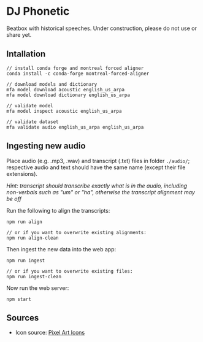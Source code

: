 # DJ Phonetic

Beatbox with historical speeches.  Under construction, please do not use or share yet.

## Intallation

```
// install conda forge and montreal forced aligner
conda install -c conda-forge montreal-forced-aligner

// download models and dictionary
mfa model download acoustic english_us_arpa
mfa model download dictionary english_us_arpa

// validate model
mfa model inspect acoustic english_us_arpa

// validate dataset
mfa validate audio english_us_arpa english_us_arpa
```

## Ingesting new audio

Place audio (e.g. .mp3, .wav) and transcript (.txt) files in folder `./audio/`; respective audio and text should have the same name (except their file extensions).

_Hint: transcript should transcribe *exactly* what is in the audio, including non-verbals such as "um" or "ha", otherwise the transcript alignment may be off_ 

Run the following to align the transcripts:

```
npm run align

// or if you want to overwrite existing alignments:
npm run align-clean
```

Then ingest the new data into the web app:

```
npm run ingest

// or if you want to overwrite existing files:
npm run ingest-clean
```

Now run the web server:

```
npm start
```

## Sources

- Icon source: [Pixel Art Icons](https://icon-sets.iconify.design/pixelarticons/)
